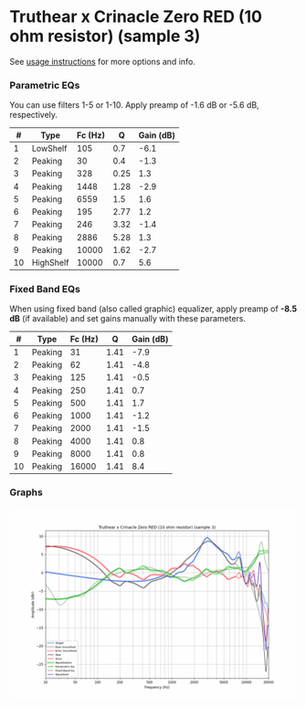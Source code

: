 # Truthear x Crinacle Zero RED (10 ohm resistor) (sample 3)
See [usage instructions](https://github.com/jaakkopasanen/AutoEq#usage) for more options and info.

### Parametric EQs
You can use filters 1-5 or 1-10. Apply preamp of -1.6 dB or -5.6 dB, respectively.

|   # | Type      |   Fc (Hz) |    Q |   Gain (dB) |
|-----|-----------|-----------|------|-------------|
|   1 | LowShelf  |       105 | 0.7  |        -6.1 |
|   2 | Peaking   |        30 | 0.4  |        -1.3 |
|   3 | Peaking   |       328 | 0.25 |         1.3 |
|   4 | Peaking   |      1448 | 1.28 |        -2.9 |
|   5 | Peaking   |      6559 | 1.5  |         1.6 |
|   6 | Peaking   |       195 | 2.77 |         1.2 |
|   7 | Peaking   |       246 | 3.32 |        -1.4 |
|   8 | Peaking   |      2886 | 5.28 |         1.3 |
|   9 | Peaking   |     10000 | 1.62 |        -2.7 |
|  10 | HighShelf |     10000 | 0.7  |         5.6 |

### Fixed Band EQs
When using fixed band (also called graphic) equalizer, apply preamp of **-8.5 dB** (if available) and set gains manually with these parameters.

|   # | Type    |   Fc (Hz) |    Q |   Gain (dB) |
|-----|---------|-----------|------|-------------|
|   1 | Peaking |        31 | 1.41 |        -7.9 |
|   2 | Peaking |        62 | 1.41 |        -4.8 |
|   3 | Peaking |       125 | 1.41 |        -0.5 |
|   4 | Peaking |       250 | 1.41 |         0.7 |
|   5 | Peaking |       500 | 1.41 |         1.7 |
|   6 | Peaking |      1000 | 1.41 |        -1.2 |
|   7 | Peaking |      2000 | 1.41 |        -1.5 |
|   8 | Peaking |      4000 | 1.41 |         0.8 |
|   9 | Peaking |      8000 | 1.41 |         0.8 |
|  10 | Peaking |     16000 | 1.41 |         8.4 |

### Graphs
![](./Truthear%20x%20Crinacle%20Zero%20RED%20(10%20ohm%20resistor)%20(sample%203).png)
